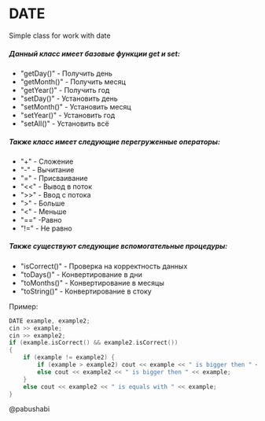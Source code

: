 # DATE
Simple class for work with date


##### Данный класс имеет базовые функции get и set:
* "getDay()" - Получить день
* "getMonth()" - Получить месяц
* "getYear()" - Получить год
* "setDay()" - Установить день
* "setMonth()" - Установить месяц
* "setYear()" - Установить год
* "setAll()" - Установить всё

##### Также класс имеет следующие перегруженные операторы:
* "+" - Сложение
* "-" - Вычитание
* "=" - Присваивание
* "<<" - Вывод в поток
* ">>" - Ввод с потока
* ">" - Больше
* "<" - Меньше
* "==" -Равно
* "!=" - Не равно

##### Также существуют следующие вспомогательные процедуры:
- "isCorrect()" - Проверка на корректность данных
- "toDays()" - Конвертирование в дни
- "toMonths()" - Конвертирование в месяцы
- "toString()" - Конвертирование в стоку

Пример: 
```c++ 
DATE example, example2;
cin >> example;
cin >> example2;
if (example.isCorrect() && example2.isCorrect()) 
{
	if (example != example2) {
		if (example > example2) cout << example << " is bigger then " << example2;
		else cout << example2 << " is bigger then " << example;
	}
	else cout << example2 << " is equals with " << example;
} 
```
@pabushabi